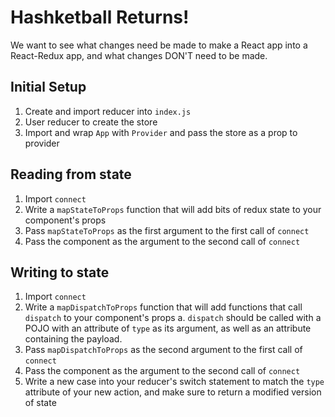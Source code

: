# Hashketball Returns!

We want to see what changes need be made to make a React app into a React-Redux app, and what changes DON'T need to be made. 


## Initial Setup

1. Create and import reducer into `index.js`
2. User reducer to create the store
3. Import and wrap `App` with `Provider` and pass the store as a prop to provider

## Reading from state

1. Import `connect`
2. Write a `mapStateToProps` function that will add bits of redux state to your component's props
3. Pass `mapStateToProps` as the first argument to the first call of `connect`
4. Pass the component as the argument to the second call of `connect`

## Writing to state

1. Import `connect`
2. Write a `mapDispatchToProps` function that will add functions that call `dispatch` to your component's props
  a. `dispatch` should be called with a POJO with an attribute of `type` as its argument, as well as an attribute containing the payload.
3. Pass `mapDispatchToProps` as the second argument to the first call of `connect`
4. Pass the component as the argument to the second call of `connect`
5. Write a new case into your reducer's switch statement to match the `type` attribute of your new action, and make sure to return a modified version of state
